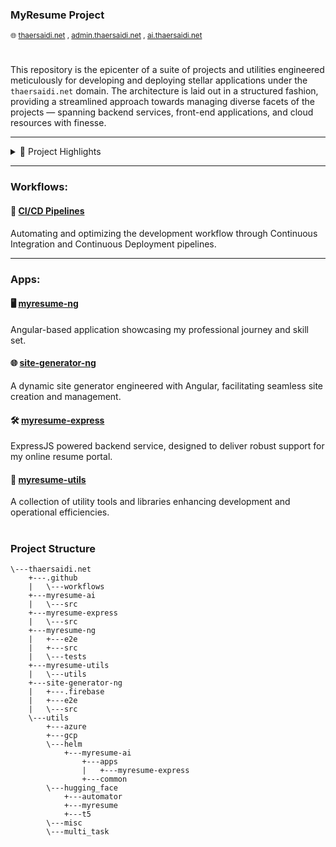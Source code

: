  ### MyResume Project    

 <sub>🌐 [thaersaidi.net](https://thaersaidi.net) , [admin.thaersaidi.net](https://admin.thaersaidi.net) , [ai.thaersaidi.net](https://ai.thaersaidi.net)</sub>
#

This repository is the epicenter of a suite of projects and utilities engineered meticulously for developing and deploying stellar applications under the `thaersaidi.net` domain. The architecture is laid out in a structured fashion, providing a streamlined approach towards managing diverse facets of the projects — spanning backend services, front-end applications, and cloud resources with finesse.

---

<details>
<summary>📂 Project Highlights</summary>
- **Backend**: Backend services to interact with database and enhance UIs.
- **Frontend**: Front-end using angular applications for a resume exposure.
- **Admin Console**: Administrative console configurable using angular for UI and BOT management and orchestration.
- **AI**: A suite of tools and components to interact with AI models.  
- **Utils**: A suite of tools for automating and streamlining various aspects of the project.  
</details>


---
### Workflows:
#### 🔄 [CI/CD Pipelines](https://github.com/thaer899/thaersaidi.net/tree/master/.github/workflows/)
Automating and optimizing the development workflow through Continuous Integration and Continuous Deployment pipelines.


---

### Apps:
#### 🖥️ [myresume-ng](https://github.com/thaer899/thaersaidi.net/tree/master/myresume-ng)
Angular-based application showcasing my professional journey and skill set.


#### 🌐 [site-generator-ng](https://github.com/thaer899/thaersaidi.net/tree/master/site-generator-ng)
A dynamic site generator engineered with Angular, facilitating seamless site creation and management.


#### 🛠️ [myresume-express](https://github.com/thaer899/thaersaidi.net/tree/master/myresume-express)
ExpressJS powered backend service, designed to deliver robust support for my online resume portal.


#### 🧰 [myresume-utils](https://github.com/thaer899/thaersaidi.net/tree/master/myresume-utils)
A collection of utility tools and libraries enhancing development and operational efficiencies.


#

### Project Structure

```plaintext
\---thaersaidi.net
    +---.github
    |   \---workflows
    +---myresume-ai
    |   \---src
    +---myresume-express
    |   \---src
    +---myresume-ng
    |   +---e2e
    |   +---src
    |   \---tests
    +---myresume-utils
    |   \---utils
    +---site-generator-ng
    |   +---.firebase
    |   +---e2e
    |   \---src
    \---utils
        +---azure
        +---gcp
        \---helm
            +---myresume-ai
                +---apps
                |   +---myresume-express
                +---common
        \---hugging_face
            +---automator
            +---myresume
            +---t5
        \---misc
        \---multi_task

